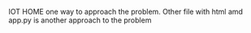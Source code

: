 IOT HOME one way to approach the problem.
Other file with html amd app.py is another approach to the problem
